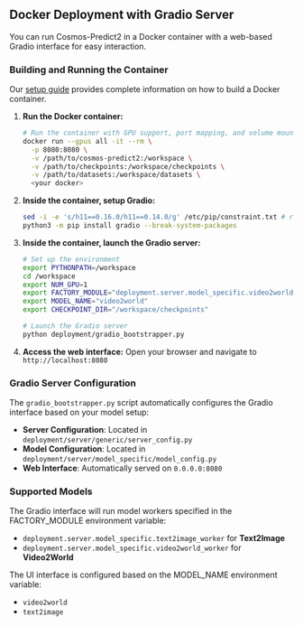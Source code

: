 
## Docker Deployment with Gradio Server

You can run Cosmos-Predict2 in a Docker container with a web-based Gradio interface for easy interaction.

### Building and Running the Container

Our [setup guide](setup.md) provides complete information on how to build a Docker container.

1. **Run the Docker container:**
   ```bash
   # Run the container with GPU support, port mapping, and volume mounts
   docker run --gpus all -it --rm \
     -p 8080:8080 \
     -v /path/to/cosmos-predict2:/workspace \
     -v /path/to/checkpoints:/workspace/checkpoints \
     -v /path/to/datasets:/workspace/datasets \
     <your docker>
   ```
2. **Inside the container, setup Gradio:**
   ```bash
   sed -i -e 's/h11==0.16.0/h11==0.14.0/g' /etc/pip/constraint.txt # remove problematic dependency for gradio
   python3 -m pip install gradio --break-system-packages
   ```

3. **Inside the container, launch the Gradio server:**
   ```bash
   # Set up the environment
   export PYTHONPATH=/workspace
   cd /workspace
   export NUM_GPU=1
   export FACTORY_MODULE="deployment.server.model_specific.video2world_worker"
   export MODEL_NAME="video2world"
   export CHECKPOINT_DIR="/workspace/checkpoints"

   # Launch the Gradio server
   python deployment/gradio_bootstrapper.py
   ```

4. **Access the web interface:**
   Open your browser and navigate to `http://localhost:8080`

### Gradio Server Configuration

The `gradio_bootstrapper.py` script automatically configures the Gradio interface based on your model setup:

- **Server Configuration**: Located in `deployment/server/generic/server_config.py`
- **Model Configuration**: Located in `deployment/server/model_specific/model_config.py`
- **Web Interface**: Automatically served on `0.0.0.0:8080`

### Supported Models

The Gradio interface will run model workers specified in the FACTORY_MODULE environment variable:

- `deployment.server.model_specific.text2image_worker` for **Text2Image**
- `deployment.server.model_specific.video2world_worker` for **Video2World**

The UI interface is configured based on the MODEL_NAME environment variable:
- `video2world`
- `text2image`
